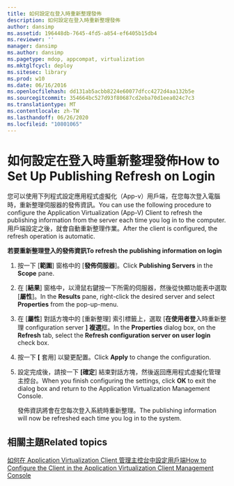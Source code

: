 ```yaml
---
title: 如何設定在登入時重新整理發佈
description: 如何設定在登入時重新整理發佈
author: dansimp
ms.assetid: 196448db-7645-4fd5-a854-ef6405b15db4
ms.reviewer: ''
manager: dansimp
ms.author: dansimp
ms.pagetype: mdop, appcompat, virtualization
ms.mktglfcycl: deploy
ms.sitesec: library
ms.prod: w10
ms.date: 06/16/2016
ms.openlocfilehash: dd131ab5acbb8224e60077dfcc4272d4aa132b5e
ms.sourcegitcommit: 354664bc527d93f80687cd2eba70d1eea024c7c3
ms.translationtype: MT
ms.contentlocale: zh-TW
ms.lasthandoff: 06/26/2020
ms.locfileid: "10801065"
---
```

# <span data-ttu-id="fb1e6-103">如何設定在登入時重新整理發佈</span><span class="sxs-lookup"><span data-stu-id="fb1e6-103">How to Set Up Publishing Refresh on Login</span></span>


<span data-ttu-id="fb1e6-104">您可以使用下列程式設定應用程式虛擬化（App-v）用戶端，在您每次登入電腦時，重新整理伺服器的發佈資訊。</span><span class="sxs-lookup"><span data-stu-id="fb1e6-104">You can use the following procedure to configure the Application Virtualization (App-V) Client to refresh the publishing information from the server each time you log in to the computer.</span></span> <span data-ttu-id="fb1e6-105">用戶端設定之後，就會自動重新整理作業。</span><span class="sxs-lookup"><span data-stu-id="fb1e6-105">After the client is configured, the refresh operation is automatic.</span></span>

**<span data-ttu-id="fb1e6-106">若要重新整理登入的發佈資訊</span><span class="sxs-lookup"><span data-stu-id="fb1e6-106">To refresh the publishing information on login</span></span>**

1.  <span data-ttu-id="fb1e6-107">按一下 [**範圍**] 窗格中的 [**發佈伺服器**]。</span><span class="sxs-lookup"><span data-stu-id="fb1e6-107">Click **Publishing Servers** in the **Scope** pane.</span></span>

2.  <span data-ttu-id="fb1e6-108">在 [**結果**] 窗格中，以滑鼠右鍵按一下所需的伺服器，然後從快顯功能表中選取 [**屬性**]。</span><span class="sxs-lookup"><span data-stu-id="fb1e6-108">In the **Results** pane, right-click the desired server and select **Properties** from the pop-up-menu.</span></span>

3.  <span data-ttu-id="fb1e6-109">在 [**屬性**] 對話方塊中的 [重新整理] 索引標籤上，選取 [**在使用者登**入時重新整理 configuration server **] 複選**框。</span><span class="sxs-lookup"><span data-stu-id="fb1e6-109">In the **Properties** dialog box, on the **Refresh** tab, select the **Refresh configuration server on user login** check box.</span></span>

4.  <span data-ttu-id="fb1e6-110">按一下 **[** 套用] 以變更配置。</span><span class="sxs-lookup"><span data-stu-id="fb1e6-110">Click **Apply** to change the configuration.</span></span>

5.  <span data-ttu-id="fb1e6-111">設定完成後，請按一下 **[確定**] 結束對話方塊，然後返回應用程式虛擬化管理主控台。</span><span class="sxs-lookup"><span data-stu-id="fb1e6-111">When you finish configuring the settings, click **OK** to exit the dialog box and return to the Application Virtualization Management Console.</span></span>

    <span data-ttu-id="fb1e6-112">發佈資訊將會在您每次登入系統時重新整理。</span><span class="sxs-lookup"><span data-stu-id="fb1e6-112">The publishing information will now be refreshed each time you log in to the system.</span></span>

## <span data-ttu-id="fb1e6-113">相關主題</span><span class="sxs-lookup"><span data-stu-id="fb1e6-113">Related topics</span></span>


[<span data-ttu-id="fb1e6-114">如何在 Application Virtualization Client 管理主控台中設定用戶端</span><span class="sxs-lookup"><span data-stu-id="fb1e6-114">How to Configure the Client in the Application Virtualization Client Management Console</span></span>](how-to-configure-the-client-in-the-application-virtualization-client-management-console.md)

 

 





